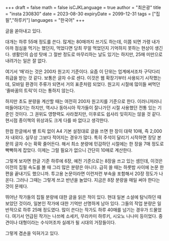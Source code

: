 +++
draft = false
math = false
isCJKLanguage = true
author = "최은광"
title = "insta 230830"
date = 2023-08-30
expiryDate = 2099-12-31
tags = ["집필","하루키"]
languages = "한국어"
+++

글을 쏟아내고 있다.

대개는 하루 55매 정도를 쓴다. 많게는 80매까지 쓰기도 하는데, 이쯤 되면 가령 내가 아까 점심을 먹기는 했던지, 먹었다면 당최 무얼 먹었던지 기억하지 못하는 현상이 생긴다. 생활인의 습성 탓에 그 절반 정도로 마무리하는 날도 있기는 하지만, 25매 미만으로 내려가는 일은 잘 없다.

여기서 ‘매’라는 것은 200자 원고지 기준이다. 요즘 이 단위는 업계에서조차 구닥다리 취급을 받는 것 같다. 보통은 글자 수로 센다. 이것은 웹 확장기부터 사용되기 시작했는데, 모바일 환경이 주류가 되면서 거의 표준처럼 되었다. 원고지 시절에 많이들 써먹던 ‘줄바꿈의 트릭’이 더는 통하지 않는다.

하지만 초도 분량을 계산할 때는 여전히 200자 원고지를 기준으로 한다. 이러니저러니 떠들어대기는 하지만, 역시나 동아시아 작가들이 잘나가던 시절 사용했던 전통 있는 기준인 것이다. 그 권위도 영향력도 사라졌지만, 이후로도 쉽사리 잊히지는 않을 것 같다. 현시점 종이책의 위상과도 크게 다를 바 없다고 생각한다.

한컴 한글에서 별 트릭 없이 A4 기본 설정대로 글을 쓰면 한 장이 대략 10매, 즉 2,000자 내외다. 실무상 그보다 적어지는 경우가 많다. 특히 주석이 달리기 시작하면 장당 본문의 글자 수는 확확 줄어든다. 해서 최소 분량에 민감하던 시절에는 한 장을 7매 정도로 빡빡하게 잡았다. 이제는 그럴 필요가 없으니 간단히 10매로 계산한다.

그렇게 보자면 한글 기준 하루에 6장, 예전 기준으로는 8장을 쓰고 있는 셈인데, 이것은 이전의 집필 속도를 볼 때 그리 많은 분량은 아니다. 급히 쓸 때는 하룻밤 사이에 논문 한 편을 끝내기도 했으니까. 투고용 논문이라면 이런저런 부속을 포함해서 20장 정도가 나온다. 그러나 그때는 그렇게 쓰고 반년을 놀았다. 지금은 8장 분량을 매일 써야 한다는 것이 문제다.

뛰어난 작가들의 집필 분량에 대한 글을 읽은 적이 있다. 현대 일본 소설에 탐닉하던 때 보았던 것이라, 일본인 작가에 대한 기억만 선명하게 남아 있다. 그들의 작업 분량은 일반적으로 하루 25매 정도였다. 많이 쓴다는 작가도 하루 40매를 넘기는 경우가 드물었다. 여기서 언급된 작가는 나쓰메 소세키, 무라카미 하루키, 시오노 나나미 등이었다. 중견이나 대형이라는 수식어조차 실례가 될 시대의 거장들이다.

그렇게 겸손을 익혀가고 있다.